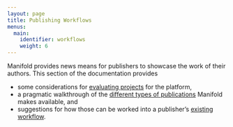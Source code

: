```yaml
---
layout: page
title: Publishing Workflows
menus:
  main:
    identifier: workflows
    weight: 6
---
```


Manifold provides news means for publishers to showcase the work of their authors. This section of the documentation provides

- some considerations for [evaluating projects](proposals.html) for the platform,
- a pragmatic walkthrough of the [different types of publications](project_types.html) Manifold makes available, and
- suggestions for how those can be worked into a publisher’s [existing workflow](workflow.html).
